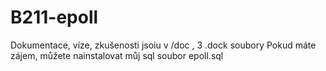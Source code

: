 # B211-epoll

Dokumentace, víze, zkušenosti jsoiu v /doc , 3 .dock soubory
Pokud máte zájem, můžete nainstalovat můj sql soubor epoll.sql
